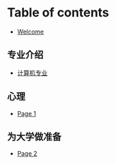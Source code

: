 # Table of contents

* [Welcome](README.md)

## 专业介绍

* [计算机专业](zhuan-ye-jie-shao/quickstart.md)

## 心理

* [Page 1](xin-li/page-1.md)

## 为大学做准备

* [Page 2](wei-da-xue-zuo-zhun-bei/page-2.md)
